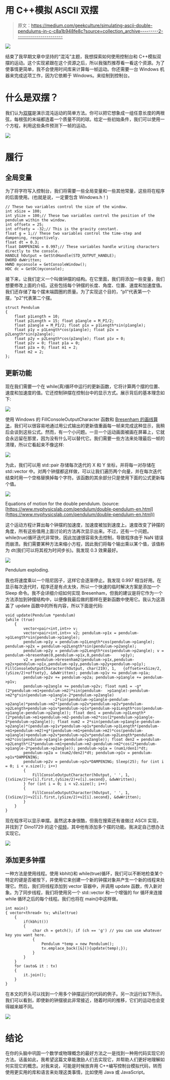 # 用 C++模拟 ASCII 双摆

> 原文：<https://medium.com/geekculture/simulating-ascii-double-pendulums-in-c-c8a1b948fe8c?source=collection_archive---------2----------------------->

![](img/eed78beffb7af23fc3759d10dacf1985.png)

结束了我早期文章中坚持的“混沌”主题，我想探索如何使用控制台和 C++模拟双摆的运动。这个实现紧跟在这个资源之后，所以我强烈推荐看一看这个资源。为了使事情更简单，我不会使用时间库来计算每一帧运动。你还需要一台 Windows 机器来完成这项工作，因为它依赖于 Windows。来绘制到控制台。

# 什么是双摆？

我们认为[双摆](https://en.wikipedia.org/wiki/Double_pendulum)是演示混沌运动的简单方法。你可以把它想象成一组任意长度的两根弦，每根弦的末端都连着一个质量不同的球。给定一些初始条件，我们可以使用一个方程，利用这些条件预测下一帧的运动。

![](img/4caaf9676b243ea3d410980b7b0d2e4d.png)

# 履行

## 全局变量

为了将字符写入控制台，我们将需要一些全局变量和一些其他常量，这些将在程序的后面使用。(也就是说，一定要包含 Windows.h！)

```
// These two variables control the size of the window.
int xSize = 100;
int ySize = 100;// These two variables control the position of the pendulum within the window.
int offsetx = 25;
int offsety = -32;// This is the gravity constant.
float g = 1;// These two variables control the time-step and dampening, respectively.
float dt = 0.3;
float DAMPENING = 0.997;// These variables handle writing characters directly to the console.
HANDLE hOutput = GetStdHandle(STD_OUTPUT_HANDLE);
DWORD dwWritten;
HWND myconsole = GetConsoleWindow();
HDC dc = GetDC(myconsole);
```

接下来，让我们定义一个叫做钟摆的结构。在它里面，我们将添加一些变量，我们想要修改上面的介绍。这些包括每个钟摆的长度、角度、位置、速度和加速度值。我们还存储了每个摆末端圆圈的质量。为了实现这个目的，“p1”代表第一个摆，“p2”代表第二个摆。

```
struct Pendulum
{
    float p1Length = 10;
    float p2Length = 15; float p1angle = M_PI/2;
    float p2angle = M_PI/2; float p1x = p1Length*sin(p1angle);
    float p1y = p1Length*cos(p1angle); float p2x = p2Length*sin(p2angle);
    float p2y = p2Length*cos(p2angle); float p1v = 0;
    float p2v = 0; float p1a = 0;
    float p2a = 0; float m1 = 2;
    float m2 = 2;
};
```

## 更新功能

现在我们需要一个在 while(真)循环中运行的更新函数，它将计算两个摆的位置、速度和加速度的值。它还控制钟摆在控制台中的显示方式。展示背后的基本理念如下:

![](img/6c924b5e44e6edd7c2d995b12847ffe6.png)

使用 Windows 的 FillConsoleOutputCharacter 函数和 [Bresenham 的画线算法](https://en.wikipedia.org/wiki/Bresenham%27s_line_algorithm)，我们可以很容易地通过用公式输出的更新值重画每一帧来完成这种显示，我稍后会谈到这些公式。然而，有一个小问题。一旦一个运动画面被画在屏幕上，它就会永远留在那里，因为没有什么可以替代它。我们需要一些方法来处理最后一帧的清理，所以它看起来不像这样:

![](img/ae9a079d04a5168ce63c72e14ae26eef.png)

为此，我们可以用 std::pair <int>存储每次迭代的 X 和 Y 坐标，并将每一对存储在 std::vector 中。对两个钟摆都这样做，可以让我们遍历两个向量，并在每次迭代结束时用一个空格替换掉每个字符。该函数的其余部分只是使用下面的公式更新每个值。</int>

![](img/b157777f90aa1db9082c81fe70b4d9ba.png)

Equations of motion for the double pendulum. (source: [https://www.myphysicslab.com/pendulum/double-pendulum-en.html](https://www.myphysicslab.com/pendulum/double-pendulum-en.html))

这个运动方程计算出每个钟摆的加速度，加速度被加到速度上。速度改变了钟摆的角度，所有这些值用上面讨论的方法再次显示出来。不过，还有一个问题。while(true)循环迭代非常快，因此加速很容易失去控制，导致程序由于 NaN 错误而崩溃。我们需要某种方法来缩小方程，因此我们将每个输出乘以某个值，该值称为 dt(我们可以将其视为时间步长)。我发现 0.3 效果最好。

![](img/0d01d322395716bcf7ddea2cd3bbde66.png)

Pendulum exploding.

我也将速度乘以一个阻尼因子，这样它会逐渐停止。我发现 0.997 相当好用。在显示每次迭代时，程序还是有点太快，所以一个快速的临时解决方案是添加一个 Sleep 命令。我不会详细介绍如何实现 Bresenham，但我的建议是将它作为一个方法添加到钟摆结构中，以便像我最后做的那样在更新函数中使用它。我认为这涵盖了 update 函数中的所有内容，所以下面是代码:

```
void update(Pendulum *pendulum)
{while (true)
    {
        vector<pair<int,int>> v;
        vector<pair<int,int>> v2; pendulum->p1x = pendulum->p1Length*sin(pendulum->p1angle);
        pendulum->p1y = pendulum->p1Length*cos(pendulum->p1angle); pendulum->p2x = pendulum->p2Length*sin(pendulum->p2angle);
        pendulum->p2y = pendulum->p2Length*cos(pendulum->p2angle); v = pendulum->bresenham(0,pendulum->p1x,0,pendulum-    >p1y);
        v2 = pendulum->bresenham2(pendulum->p1x,pendulum->p2x+pendulum->p1x,pendulum->p1y,pendulum->p2y+pendulum->p1y); FillConsoleOutputCharacter(hOutput, char(219), 1,   {offsetx+xSize/2,(ySize/2)+offsety}, &dwWritten); pendulum->p1v += pendulum->p1a;
        pendulum->p2v += pendulum->p2a; pendulum->p1angle += pendulum->p1v;
        pendulum->p2angle += pendulum->p2v; float num1 = -g*(2*pendulum->m1+pendulum->m2)*sin(pendulum-  >p1angle)-pendulum->m2*g*sin(pendulum->p1angle-2*pendulum->p2angle)
                     -2*sin(pendulum->p1angle-pendulum- >p2angle)*pendulum->m2*(pendulum->p2v*pendulum->p2v*pendulum->p2Length+pendulum->p1v*pendulum->p1v*pendulum->p1Length*cos(pendulum->p1angle-pendulum->p2angle)); float den1 = pendulum->p1Length*(2*pendulum->m1+pendulum->m2-pendulum->m2*cos(2*pendulum->p1angle-2*pendulum->p2angle)); float num2 = 2*sin(pendulum->p1angle-pendulum->p2angle)*(pendulum->p1v*pendulum->p1v*pendulum->p1Length*(pendulum->m1+pendulum->m2)+g*(pendulum->m1+pendulum->m2)*cos(pendulum->p1angle)+pendulum->p2v*pendulum->p2v*pendulum->p2Length*pendulum->m2*cos(pendulum->p1angle-pendulum->p2angle)); float den2 = pendulum->p2Length*(2*pendulum->m1+pendulum->m2-pendulum->m2*cos(2*pendulum->p1angle-2*pendulum->p2angle)); pendulum->p1a = (num1/den1)*dt;
        pendulum->p2a = (num2/den2)*dt; pendulum->p1v = pendulum->p1v*DAMPENING;
        pendulum->p2v = pendulum->p2v*DAMPENING; Sleep(25); for (int i = 0; i < v.size(); i++)
        {
            FillConsoleOutputCharacter(hOutput, ' ', 1,     {(xSize/2)+v[i].first,(ySize/2)+v[i].second}, &dwWritten);
        } for (int i = 0; i < v2.size(); i++)
        {
            FillConsoleOutputCharacter(hOutput, ' ', 1, {(xSize/2)+v2[i].first,(ySize/2)+v2[i].second}, &dwWritten);
        }
    }
}
```

现在程序可以显示单摆。虽然这本身很酷，但我在搜索还有谁做过 ASCII 实现，并找到了 Dino1729 的这个[视频](https://www.youtube.com/watch?v=DMOK5BS6KJw)，其中他有添加多个摆的功能。我决定自己想办法实现它。

![](img/6c61218329f56d9a27048d5455db2893.png)

## 添加更多钟摆

一种方法是使用线程。使用 kbhit()和 while(true)循环，我们可以不断地检查某个特定的键是否被按下，并使用它来创建一个新的钟摆对象并产生一个新的线程来处理它。然后，我们将线程添加到 vector 容器中，并调用 update 函数，传入新对象。为了同步线程，我们将使用另一个 std::vector 和一个增强的 for 循环来连接 while 循环之后的每个线程。我们也将在 main()中这样做。

```
int main()
{ vector<thread> tv; while(true)
    {
        if(kbhit())
        {
            char ch = getch(); if (ch == 'g') // you can use whatever key you want here.
            {
                Pendulum *temp = new Pendulum();
                tv.emplace_back([&](){update(temp);});
            }
        }
    }
    for (auto& it : tv)
    {
        it.join();
    }
}
```

在本文的开头可以找到一个用多个钟摆运行的代码的例子。另一次运行如下所示。我们可以看到，即使新的钟摆彼此非常接近，随着时间的推移，它们的运动也会变得越来越不同。

![](img/d26db0e84b0954d1d2d4d018ca7cd07d.png)

# 结论

在你的头脑中巩固一个数学或物理概念的最好方法之一是找到一种用代码实现它的方法。话虽如此，我希望这篇文章能激励人们去实现它，并帮助人们更好地理解如何实现它的概念。对我来说，可能是时候放弃用 C++编写控制台模拟代码，转而使用更实用的库和语言来处理这类事情，比如使用 Java 或 JavaScript。